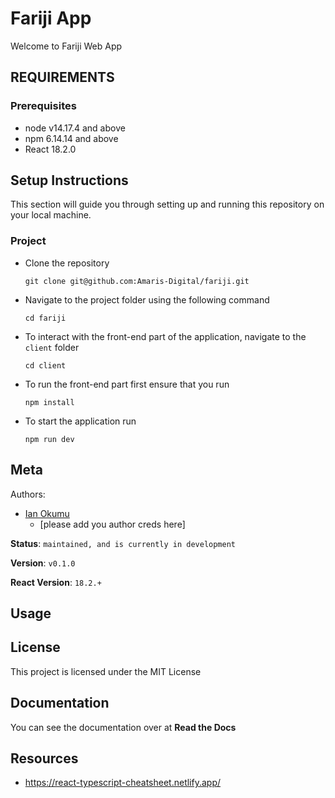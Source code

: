 # Fariji App
Welcome to Fariji Web App
## REQUIREMENTS
### Prerequisites
* node v14.17.4 and above
* npm 6.14.14 and above
* React 18.2.0

## Setup Instructions

This section will guide you through setting up and running this repository on your local machine.

### Project

* Clone the repository
    ```
    git clone git@github.com:Amaris-Digital/fariji.git
    ```
* Navigate to the project folder using the following command
    ```
    cd fariji
    ```
* To interact with the front-end part of the application, navigate to the `client` folder
    ```
    cd client
* To run the front-end part first ensure that you run
  ```
  npm install 
* To start the application run
  ```
  npm run dev
Meta
----
Authors:
* [Ian Okumu](https://github.com/otsembo)
    * [please add you author creds here]

**Status**: `maintained, and is currently in development`

**Version**: `v0.1.0`

**React Version**: `18.2.+`


Usage
-----


## License
This project is licensed under the MIT License

Documentation
-------------
You can see the documentation over at **Read the Docs**

Resources
-------------

* https://react-typescript-cheatsheet.netlify.app/